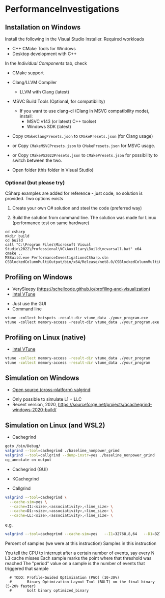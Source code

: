 # PerformanceInvestigations

## Installation on Windows

Install the following in the Visual Studio Installer. Required workloads

 * C++ CMake Tools for Windows
 * Desktop development with C++

In the *Individual Components* tab, check

 * CMake support 
 * Clang/LLVM Compiler
   - LLVM with Clang (latest)
 * MSVC Build Tools (Optional, for compatibility)
   - If you want to use clang-cl (Clang in MSVC compatibility mode), install:
      - MSVC v143 (or latest) C++ toolset
      - Windows SDK (latest)

 * Copy `CMakeClangPresets.json` to `CMakePresets.json` (for Clang usage)
 * or Copy `CMakeMSVCPresets.json` to `CMakePresets.json` for MSVC usage.
 * or Copy `CMakeVS2022Presets.json` to `CMakePresets.json` for possibility to switch between the two.
 * Open folder (this folder in Visual Studio)

### Optional (but please try)

CSharp examples are added for reference - just code, no solution is
provided. Two options exists

1. Create your own C\# solution and steel the code (preferred way)

2. Build the solution from command line. The solution was made for Linux (performance test on same hardware)
```dos
cd csharp
mkdir build
cd build
call "C:\Program Files\Microsoft Visual Studio\2022\Professional\VC\Auxiliary\Build\vcvarsall.bat" x64
cmake ..
MSBuild.exe PerformanceInvestigationsCSharp.sln
CSBlockedColumnMultiOutput/bin/x64/Release/net8.0/CSBlockedColumnMultiOutput.exe
```


## Profiling on Windows

* VerySleepy (https://schellcode.github.io/profiling-and-visualization)
* [Intel VTune](./VTuneWindows.md)
 - Just use the GUI
 - Command line
```dos
vtune -collect hotspots -result-dir vtune_data ./your_program.exe
vtune -collect memory-access -result-dir vtune_data ./your_program.exe
```

## Profiling on Linux (native)
* [Intel VTune](./VTuneLinux.md)
``` bash
vtune -collect memory-access -result-dir vtune_data ./your_program
vtune -collect memory-access -result-dir vtune_data ./your_program
```

## Simulation on Windows

* [Open source (cross-platform) valgrind](https://sourceforge.net/projects/qcachegrindwin?utm_source=chatgpt.com)
 - Only possible to simulate L1 + LLC
 - Recent version, 2020, https://sourceforge.net/projects/qcachegrind-windows-2020-build/

## Simulation on Linux (and WSL2)
* Cachegrind
``` bash
goto /bin/Debug/
valgrind --tool=cachegrind ./baseline_nonpower_grind
valgrind --tool=callgrind --dump-instr=yes ./baseline_nonpower_grind
cg_annotate on output
```
* Cachegrind (GUI)
 - KCachegrind
 
* Callgrind
``` bash
valgrind --tool=cachegrind \
  --cache-sim=yes \
  --cache=I1:<size>,<associativity>,<line_size> \
  --cache=D1:<size>,<associativity>,<line_size> \
  --cache=LL:<size>,<associativity>,<line_size> \
```
e.g.
``` bash
valgrind --tool=cachegrind --cache-sim=yes   --I1=32768,8,64   --D1=32768,8,64   --LL=1048576,16,64
```

















Percent of samples (we were at this instruction)
Samples in this instruction

You tell the CPU to interrupt after a certain number of events, say every N L3 cache misses
Each sample marks the point where that threshold was reached
The "period" value on a sample is the number of events that triggered that sample

      # TODO: Profile-Guided Optimization (PGO) (10-30%)
      #       Binary Optimization Layout Tool (BOLT) on the final binary (5-20% faster)
      #       bolt binary optimized_binary

